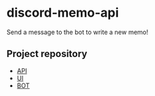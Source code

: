 # discord-memo-api
Send a message to the bot to write a new memo!

## Project repository
- [API](https://github.com/CalicoCheese/discord-memo-api)
- [UI](https://github.com/CalicoCheese/discord-memo-ui)
- [BOT](https://github.com/CalicoCheese/discord-memo-bot)

